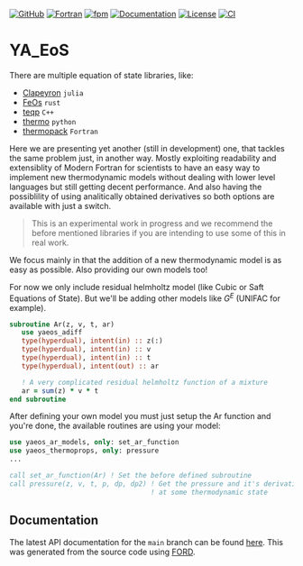 [![GitHub](https://img.shields.io/badge/GitHub-fedebenelli-blue.svg?style=social&logo=github)](https://github.com/fedebenelli) [![Fortran](https://img.shields.io/badge/Fortran-734f96?logo=fortran&style=flat)](https://fortran-lang.org) [![fpm](https://img.shields.io/badge/fpm-Fortran_package_manager-734f96)](https://fpm.fortran-lang.org) [![Documentation](https://img.shields.io/badge/ford-Documentation%20-blueviolet.svg)](https://fedebenelli.github.io/yaeos/) [![License](https://img.shields.io/github/license/fedebenelli/yaeos?color=green)](https://github.com/fedebenelli/yaeos/blob/main/LICENSE) [![CI](https://github.com/fedebenelli/yaeos/actions/workflows/CI.yml/badge.svg)](https://github.com/fedebenelli/yaeos/actions/workflows/CI.yml)

# YA_EoS
There are multiple equation of state libraries, like:

- [Clapeyron](https://github.com/ClapeyronThermo/Clapeyron.jl) `julia`
- [FeOs](https://github.com/feos-org/feos) `rust`
- [teqp](https://github.com/usnistgov/teqp) `C++`
- [thermo](https://github.com/CalebBell/thermo) `python`
- [thermopack](https://github.com/thermotools/thermopack) `Fortran`

Here we are presenting yet another (still in development) one, that tackles the
same problem just, in another way. Mostly exploiting readability and
extensiblity of Modern Fortran for scientists to have an easy way to implement
new thermodynamic models without dealing with lower level languages but still
getting decent performance. And also having the possiblility of using
analitically obtained derivatives so both options are available with just a 
switch.

> This is an experimental work in progress and we recommend the before
> mentioned libraries if you are intending to use some of this in real work.

We focus mainly in that the addition of a new thermodynamic model is as easy as
possible.
Also providing our own models too!

For now we only include residual helmholtz model (like Cubic or Saft Equations
of State). But we'll be adding other models like $G^E$ (UNIFAC for example).

```fortran
subroutine Ar(z, v, t, ar)
   use yaeos_adiff
   type(hyperdual), intent(in) :: z(:)
   type(hyperdual), intent(in) :: v
   type(hyperdual), intent(in) :: t
   type(hyperdual), intent(out) :: ar

   ! A very complicated residual helmholtz function of a mixture
   ar = sum(z) * v * t
end subroutine
```

After defining your own model you must just setup the Ar function and you're
done, the available routines are using your model:

```fortran
use yaeos_ar_models, only: set_ar_function
use yaeos_thermoprops, only: pressure
...

call set_ar_function(Ar) ! Set the before defined subroutine
call pressure(z, v, t, p, dp, dp2) ! Get the pressure and it's derivatives 
                                   ! at some thermodynamic state
```

## Documentation
The latest API documentation for the `main` branch can be found
[here](https://fedebenelli.github.io/yaeos). This was generated from the source
code using [FORD](https://github.com/Fortran-FOSS-Programmers/ford).
